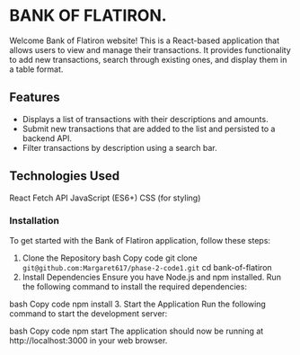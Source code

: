 # BANK OF FLATIRON.
Welcome  Bank of Flatiron website! This is a React-based application that allows users to view and manage their transactions. It provides functionality to add new transactions, search through existing ones, and display them in a table format.

## Features
- Displays a list of transactions with their descriptions and amounts.
- Submit new transactions that are added to the list and persisted to a backend API.
- Filter transactions by description using a search bar.

## Technologies Used
React
Fetch API
JavaScript (ES6+)
CSS (for styling)
### Installation
To get started with the Bank of Flatiron application, follow these steps:

1. Clone the Repository
bash
Copy code
git clone `git@github.com:Margaret617/phase-2-code1.git`
cd bank-of-flatiron
2. Install Dependencies
Ensure you have Node.js and npm installed. Run the following command to install the required dependencies:

bash
Copy code
npm install
3. Start the Application
Run the following command to start the development server:

bash
Copy code
npm start
The application should now be running at http://localhost:3000 in your web browser.



